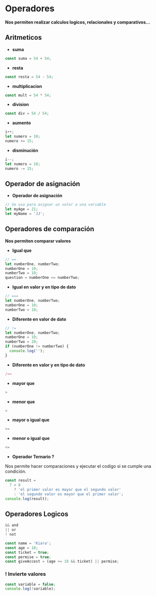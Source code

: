 # Operadores

**Nos permiten realizar calculos logicos, relacionales y comparativos...**

## Aritmeticos

- **suma**

```javascript
const suma = 54 + 54;
```

- **resta**

```javascript
const resta = 54 - 54;
```

- **multiplicacion**

```javascript
const mult = 54 * 54;
```

- **division**

```javascript
const div = 54 / 54;
```

- **aumento**

```javascript
i++;
let numero = 10;
numero += 15;
```

- **disminución**

```javascript
i--;
let numero = 10;
numero -= 15;
```

## Operador de asignación

- **Operador de asignación**

```javascript
// Se usa para asignar un valor a una variable
let myAge = 21;
let myName = 'JJ';
```

## Operadores de comparación

**Nos permiten comparar valores**

- **Igual que**

```javascript
// ==
let numberOne, numberTwo;
numberOne = 10;
numberTwo = 10;
question = numberOne == numberTwo;
```

- **Igual en valor y en tipo de dato**

```javascript
// ===
let numberOne, numberTwo;
numberOne = 10;
numberTwo = 10;
```

- **Diferente en valor de dato**

```javascript
// !=
let numberOne, numberTwo;
numberOne = 10;
numberTwo = 20;
if (numberOne != numberTwo) {
  console.log('');
}
```

- **Diferente en valor y en tipo de dato**

```javascript
/==
```

- **mayor que**

```javascript
>
```

- **menor que**

```javascript
<
```

- **mayor o igual que**

```javascript
>=
```

- **menor o igual que**

```javascript
<=
```

- **Operador Ternario ?**

Nos permite hacer comparaciones y ejecutar el codigo si se cumple una condición.

```javascript
const result =
  7 > 8
    ? 'el primer valor es mayor que el segundo valor'
    : 'el segundo valor es mayor que el primer valor';
console.log(result);
```

## Operadores Logicos

```javascript
&& and
|| or
! not

const name = 'Kiara';
const age = 18;
const ticket = true;
const permise = true;
const giveAccest = (age >= 18 && ticket) || permise;
```

### ! Invierte valores

```javascript
const variable = false;
console.log(!variable);
```

